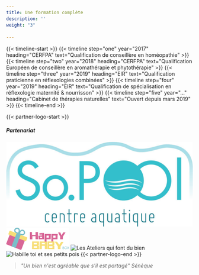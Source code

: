 ```yaml
---
title: Une formation complète
description: ''
weight: "3"

---
```


<!--
Passionné depuis toujours par les plantes et par l'altruisme, je me suis intéressée aux médecines complémentaires à titre personnel d'abord, puis j'ai souhaité élargir mon champ d'action grâce à des formations professionnelles: en 2017 j'obtenais mon certificat de conseillère en Homéopathie avec le CERFPA. L'année suivante, j'obtenais un certificat européen de compétences professionnelles en aroma-phytothérapie, validé par une semaine de stage à l'école, près de Nice.

En 2019 j'étais certifiée praticienne en réflexologie plantaire, palmaire, faciale, auriculaire et dorso-crânienne par l'EIR-Nantes. Je suis également certifiée en spécialisation maternité/nourrisson pour répondre aux besoins particuliers des mamans et des bébés. Aujourd'hui j'ai intégré l'équipe pédagogique de l'EIR en tant qu'assistante de formation pour la promotion actuelle.

J'ai également réalisé des prestations en bénévolat pour des organisations, et effectué pendant mes études des mises en situations professionnelles auprès du centre aquatique So Pool de Basse-Goulaine et pour la maire de Vertou.
!-->

{{< timeline-start >}}
{{< timeline  step="one" year="2017" heading="CERFPA" text="Qualification de conseillère en homéopathie" >}}
{{< timeline  step="two" year="2018" heading="CERFPA" text="Qualification Européen de conseillère en aromathérapie et phytothérapie" >}}
{{< timeline  step="three" year="2019" heading="EIR" text="Qualification praticienne en réflexologies combinées" >}}
{{< timeline  step="four" year="2019" heading="EIR" text="Qualification de spécialisation en réflexologie maternité & nourrisson" >}}
{{< timeline  step="five" year="..." heading="Cabinet de thérapies naturelles" text="Ouvert depuis mars 2019" >}}
{{< timeline-end >}}

{{< partner-logo-start >}}
##### Partenariat
![So Pool](/img/logo/so-pool-logo.jpg)
![Happy Baby Box](/img/logo/happy-baby-box-logo.png)
![Les Ateliers qui font du bien](/img/logo/ateliers-logo.png)
![Habille toi et ses petits pois](/img/logo/etsespetitspois.jpeg)
{{< partner-logo-end >}}

> _"Un bien n'est agréable que s'il est partagé" Sénèque_

